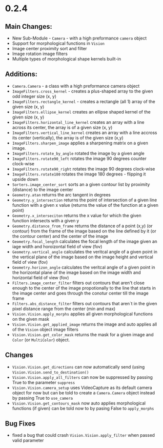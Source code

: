 # 0.2.4

## Main Changes:
  - New Sub-Module - `Camera` - with a high preformance `camera` object
  - Support for morphological functions in `Vision`
  - Image center proximity sort and filter
  - Image rotation image filters
  - Multiple types of morphological shape kernels built-in

## Additions:
- `Camera.Camera` - a class with a high preformance camera object
- `ImageFilters.cross_kernel` - creates a plus-shaped array to the given odd integer size (x, y)
- `ImageFilters.rectangle_kernel` - creates a rectangle (all 1) array of the given size (x, y)
- `ImageFilters.ellipse_kernel` creates an ellipse shaped kernel of the given size (x, y) 
- `ImageFilters.horizontal_line_kernel` creates an array with a line across its center, the array is of a given size (x, y)
- `ImageFilters.vertical_line_kernel` creates an array with a line accross its center (vertically), the array is of the given size (x,y)
- `ImageFilters.sharpen_image` applies a sharpening matrix on a given image.
- `ImageFilters.rotate_by_angle` rotated the image by a given angle
- `ImageFilters.rotate90_left` rotates the image 90 degrees counter clock-wise
- `ImageFilters.rotate90_right` rotates the image 90 degrees clock-wise
- `ImageFilters.rotate180` rotates the image 180 degrees - flipping it upside down
- `Sorters.image_center_sort` sorts an a given contour list by proximity (distance) to the image center  
- `Geometry.atan` returns the arc tangent in degrees
- `Geometry.y_intersection` returns the point of intersection of a given line function with a given x value (returns the value of the function at a given point)
- `Geometry.x_interseciton` returns the x value for which the given function intersects with a given y
- `Geometry.distance_from_frame` returns the distance of a point (x,y) (or contour) from the frame of the image based on the line defined by it (or the contour center) and the center of the image
- `Geometry.focal_length` calculates the focal length of the image given an iage width and horoizontal field of view (fov)
- `Geometry.vertical_angle` calculates the veritcal angle of a given point in the vertical plane of the image based on the image height and vertical field of view (fov)
- `Geometry.horizon_angle` calculates the veritcal angle of a given point in the horizontal plane of the image based on the image width and horizontal field of view (fov)
- `Filters.image_center_filter` filters out contours that aren't close enough to the center of the image propotionally to the line that starts in the image center and goes through the conotur center till the image frame
- `Filters.abs_distance_filter` filters out contours that aren`t in the given pixel distance range from the center (min and max)
- `Vision.Vision.apply_morphs` applies all given morphological functions on the given mask
- `Vision.Vision.get_applied_image` returns the image and auto applies all of the `Vision` object image filters
- `Vision.Vision.get_color_mask` returns the mask for a given image and `Color` (or `MultiColor`) object.

## Changes
- `Vision.Vision.get_directions` can now automatically send (using `Vision.Vision.send_to_destination()`
- `Vision.Vision.apply_all_filters` can now be suppressed by passing True to the parameter `suppress`
- `Vision.Vision.camera_setup` uses VideoCapture as its default camera object for now but can be told to create a `Camera.Camera` object instead by passing True to `use_camera`
- `Vision.Vision.get_contours_mask` now auto applies morphological functions (if given) can be told now to by pasing False to `apply_morphs`

## Bug Fixes
 - fixed a bug that could crash `Vision.Vision.apply_filter` when passed valid parameter
 
